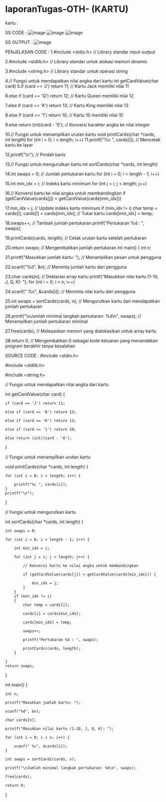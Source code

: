 # laporanTugas-OTH- (KARTU)

kartu :

SS CODE : 
![image](https://github.com/faruqr26/Tugas-OTH-/assets/163359023/d1ba40bd-ed85-4129-b120-d432576ea081)
![image](https://github.com/faruqr26/Tugas-OTH-/assets/163359023/2f7c5e17-5a3e-4587-8740-e12cbe8affe0)
![image](https://github.com/faruqr26/Tugas-OTH-/assets/163359023/6d378a47-de7a-4631-8dc6-9eda1f29afef)

SS OUTPUT : 
![image](https://github.com/faruqr26/Tugas-OTH-/assets/163359023/bdfec2ea-ac74-4831-b18e-132669a1532a)

PENJELASAN CODE : 
1.#include <stdio.h> // Library standar input-output

2.#include <stdlib.h> // Library standar untuk alokasi memori dinamis

3.#include <string.h> // Library standar untuk operasi string

4.// Fungsi untuk mendapatkan nilai angka dari kartu
  int getCardValue(char card) 
5.if (card == 'J') return 11; // Kartu Jack memiliki nilai 11

6.else if (card == 'Q') return 12; // Kartu Queen memiliki nilai 12

7.else if (card == 'K') return 13; // Kartu King memiliki nilai 13

8.else if (card == '1') return 10; // Kartu 10 memiliki nilai 10

9.else return (int)(card - '0'); // Konversi karakter angka ke nilai integer

10.// Fungsi untuk menampilkan urutan kartu
 void printCards(char *cards, int length) 
 for (int i = 0; i < length; i++) 
11.printf("%c ", cards[i]); // Mencetak kartu ke layar

12,printf("\n"); // Pindah baris

13.// Fungsi untuk mengurutkan kartu
 int sortCards(char *cards, int length) 
 
14.int swaps = 0; // Jumlah pertukaran kartu
 for (int i = 0; i < length - 1; i++) 
 
15.int min_idx = i; // Indeks kartu minimum
 for (int j = i; j < length; j++) 
 
16.// Konversi kartu ke nilai angka untuk membandingkan
 if (getCardValue(cards[j]) < getCardValue(cards[min_idx])) 
 
17.min_idx = j; // Update indeks kartu minimum
 if (min_idx != i)
 char temp = cards[i];
 cards[i] = cards[min_idx]; // Tukar kartu
 cards[min_idx] = temp;
 
18.swaps++; // Tambah jumlah pertukaran
 printf("Pertukaran %d : ", swaps);
 
19.printCards(cards, length); // Cetak urutan kartu setelah pertukaran

20.return swaps; // Mengembalikan jumlah pertukaran
 int main() {
 int n;
 
21.printf("Masukkan jumlah kartu: "); // Menampilkan pesan untuk pengguna

22.scanf("%d", &n); // Meminta jumlah kartu dari pengguna

23.char cards[n]; // Deklarasi array kartu
 printf("Masukkan nilai kartu (1-10, J, Q, K): ");
 for (int i = 0; i < n; i++) 
 
24.scanf(" %c", &cards[i]); // Meminta nilai kartu dari pengguna

25.int swaps = sortCards(cards, n); // Mengurutkan kartu dan mendapatkan jumlah pertukaran

26.printf("\nJumlah minimal langkah pertukaran: %d\n", swaps); // Menampilkan jumlah pertukaran minimal

27.free(cards); // Melepaskan memori yang dialokasikan untuk array kartu

28.return 0; // Mengembalikan 0 sebagai kode keluaran yang menandakan program berakhir tanpa kesalahan


SOURCE CODE :
#include <stdio.h>

#include <stdlib.h>

#include <string.h>

// Fungsi untuk mendapatkan nilai angka dari kartu

int getCardValue(char card) {

    if (card == 'J') return 11;
    
    else if (card == 'Q') return 12;
    
    else if (card == 'K') return 13;
    
    else if (card == '1') return 10;
    
    else return (int)(card - '0');
}

// Fungsi untuk menampilkan urutan kartu

void printCards(char *cards, int length) {

    for (int i = 0; i < length; i++) {
    
        printf("%c ", cards[i]);
    }
    printf("\n");
}

// Fungsi untuk mengurutkan kartu

int sortCards(char *cards, int length) {

    int swaps = 0;
    
    for (int i = 0; i < length - 1; i++) {
    
        int min_idx = i;
        
        for (int j = i; j < length; j++) {
        
            // Konversi kartu ke nilai angka untuk membandingkan
            
            if (getCardValue(cards[j]) < getCardValue(cards[min_idx])) {
            
                min_idx = j;
            }
        }
        if (min_idx != i)
        {
            char temp = cards[i];
            
            cards[i] = cards[min_idx];
            
            cards[min_idx] = temp;
            
            swaps++;

            printf("Pertukaran %d : ", swaps);
            
            printCards(cards, length);
        }
        
    }
    return swaps;
}

int main() {

    int n;
    
    printf("Masukkan jumlah kartu: ");
    
    scanf("%d", &n);

    char cards[n];

    printf("Masukkan nilai kartu (1-10, J, Q, K): ");
    
    for (int i = 0; i < n; i++) {
    
        scanf(" %c", &cards[i]);
    }

    int swaps = sortCards(cards, n);

    printf("\nJumlah minimal langkah pertukaran: %d\n", swaps);

    free(cards);
    
    return 0;
}


    





    


